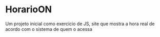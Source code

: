 # HorarioON
Um projeto inicial como exercício de JS, site que mostra a hora real de acordo com o sistema de quem o acessa
